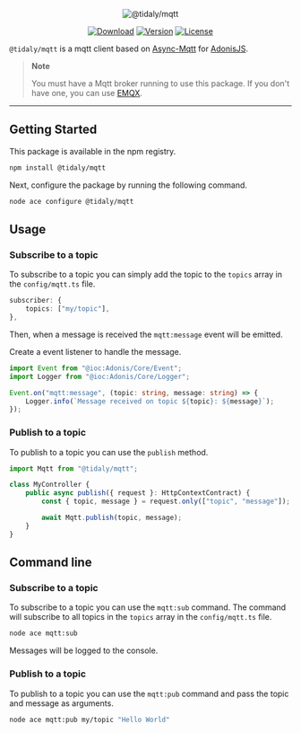 <p align="center">
  <img src="https://s6.imgcdn.dev/98Z8l.jpg" alt="@tidaly/mqtt">
</p>

<p align="center">
  <a href="https://www.npmjs.com/package/@tidaly/mqtt"><img src="https://img.shields.io/npm/dm/@tidaly/mqtt.svg?style=flat-square" alt="Download"></a>
  <a href="https://www.npmjs.com/package/@tidaly/mqtt"><img src="https://img.shields.io/npm/v/@tidaly/mqtt.svg?style=flat-square" alt="Version"></a>
  <a href="https://opensource.org/licenses/MIT"><img src="https://img.shields.io/npm/l/@tidaly/mqtt.svg?style=flat-square" alt="License"></a>
</p>

`@tidaly/mqtt` is a mqtt client based on [Async-Mqtt](https://github.com/mqttjs/async-mqtt)
for [AdonisJS](https://adonisjs.com/).

> **Note**
>
> You must have a Mqtt broker running to use this package. If you don't have one, you can use [EMQX](https://www.emqx.io/).

---

## Getting Started

This package is available in the npm registry.

```bash
npm install @tidaly/mqtt
```

Next, configure the package by running the following command.

```bash
node ace configure @tidaly/mqtt
```

## Usage

### Subscribe to a topic

To subscribe to a topic you can simply add the topic to the `topics` array in the `config/mqtt.ts` file.

```ts
subscriber: {
    topics: ["my/topic"],
},
```

Then, when a message is received the `mqtt:message` event will be emitted.

Create a event listener to handle the message.

```ts
import Event from "@ioc:Adonis/Core/Event";
import Logger from "@ioc:Adonis/Core/Logger";

Event.on("mqtt:message", (topic: string, message: string) => {
    Logger.info(`Message received on topic ${topic}: ${message}`);
});
```

### Publish to a topic

To publish to a topic you can use the `publish` method.

```ts
import Mqtt from "@tidaly/mqtt";

class MyController {
    public async publish({ request }: HttpContextContract) {
        const { topic, message } = request.only(["topic", "message"]);

        await Mqtt.publish(topic, message);
    }
}
```

## Command line

### Subscribe to a topic

To subscribe to a topic you can use the `mqtt:sub` command.
The command will subscribe to all topics in the `topics` array in the `config/mqtt.ts` file.

```bash
node ace mqtt:sub
```

Messages will be logged to the console.

### Publish to a topic

To publish to a topic you can use the `mqtt:pub` command and pass the topic and message as arguments.

```bash
node ace mqtt:pub my/topic "Hello World"
```
